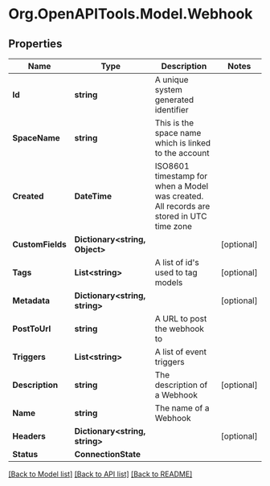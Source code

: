 
# Org.OpenAPITools.Model.Webhook

## Properties

Name | Type | Description | Notes
------------ | ------------- | ------------- | -------------
**Id** | **string** | A unique system generated identifier | 
**SpaceName** | **string** | This is the space name which is linked to the account | 
**Created** | **DateTime** | ISO8601 timestamp for when a Model was created. All records are stored in UTC time zone | 
**CustomFields** | **Dictionary&lt;string, Object&gt;** |  | [optional] 
**Tags** | **List&lt;string&gt;** | A list of id&#39;s used to tag models | [optional] 
**Metadata** | **Dictionary&lt;string, string&gt;** |  | [optional] 
**PostToUrl** | **string** | A URL to post the webhook to | 
**Triggers** | **List&lt;string&gt;** | A list of event triggers | 
**Description** | **string** | The description of a Webhook | [optional] 
**Name** | **string** | The name of a Webhook | 
**Headers** | **Dictionary&lt;string, string&gt;** |  | [optional] 
**Status** | **ConnectionState** |  | 

[[Back to Model list]](../README.md#documentation-for-models)
[[Back to API list]](../README.md#documentation-for-api-endpoints)
[[Back to README]](../README.md)

